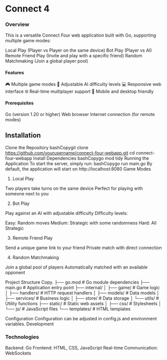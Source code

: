 # Connect 4

### Overview
This is a versatile Connect Four web application built with Go, supporting multiple game modes:

Local Play (Player vs Player on the same device)
Bot Play (Player vs AI)
Remote Friend Play (Invite and play with a specific friend)
Random Matchmaking (Join a global player pool)

#### Features

🎮 Multiple game modes
🤖 Adjustable AI difficulty levels
💻 Responsive web interface
🌐 Real-time multiplayer support
📱 Mobile and desktop friendly

#### Prerequisites

Go (version 1.20 or higher)
Web browser
Internet connection (for remote modes)

## Installation
Clone the Repository
bashCopygit clone https://github.com/yourusername/connect-four-webapp.git
cd connect-four-webapp
Install Dependencies
bashCopygo mod tidy
Running the Application
To start the server, simply run:
bashCopygo run main.go
By default, the application will start on http://localhost:8080
Game Modes
1. Local Play

Two players take turns on the same device
Perfect for playing with someone next to you

2. Bot Play

Play against an AI with adjustable difficulty
Difficulty levels:

Easy: Random moves
Medium: Strategic with some randomness
Hard: All Strategic

3. Remote Friend Play

Send a unique game link to your friend
Private match with direct connection

4. Random Matchmaking

Join a global pool of players
Automatically matched with an available opponent

Project Structure
Copy.
├── go.mod               # Go module dependencies
├── main.go              # Application entry point
├── internal/
│   ├── game/            # Game logic
│   ├── handlers/        # HTTP request handlers
│   ├── models/          # Data models
│   ├── services/        # Business logic
│   ├── store/           # Data storage
│   └── utils/           # Utility functions
├── static/              # Static web assets
│   ├── css/             # Stylesheets
│   └── js/              # JavaScript files
└── templates/           # HTML templates

Configuration
Configuration can be adjusted in config.js and environment variables.
Development

### Technologies

Backend: Go
Frontend: HTML, CSS, JavaScript
Real-time Communication: WebSockets
